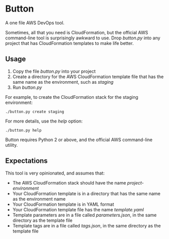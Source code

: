 # Button

A one file AWS DevOps tool.

Sometimes, all that you need is CloudFormation, but the official AWS command-line tool is surprisingly awkward to use. Drop *button.py* into any project that has CloudFormation templates to make life better.

## Usage

1) Copy the file *button.py* into your project
2) Create a directory for the AWS CloudFormation template file that has the same name as the environment, such as *staging*
3) Run *button.py*

For example, to create the CloudFormation stack for the staging environment:

    ./button.py create staging

For more details, use the *help* option:

    ./button.py help

Button requires Python 2 or above, and the official AWS command-line utility.

## Expectations

This tool is very opinionated, and assumes that:

* The AWS CloudFormation stack should have the name *project-environment*
* Your CloudFormation template is in a directory that has the same name as the environment name
* Your CloudFormation template is in YAML format
* Your CloudFormation template file has the name *template.yaml*
* Template parameters are in a file called *parameters.json*, in the same directory as the template file
* Template tags are in a file called *tags.json*, in the same directory as the template file
